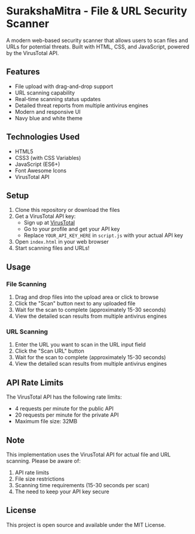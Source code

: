 # SurakshaMitra - File & URL Security Scanner

A modern web-based security scanner that allows users to scan files and URLs for potential threats. Built with HTML, CSS, and JavaScript, powered by the VirusTotal API.

## Features

- File upload with drag-and-drop support
- URL scanning capability
- Real-time scanning status updates
- Detailed threat reports from multiple antivirus engines
- Modern and responsive UI
- Navy blue and white theme

## Technologies Used

- HTML5
- CSS3 (with CSS Variables)
- JavaScript (ES6+)
- Font Awesome Icons
- VirusTotal API

## Setup

1. Clone this repository or download the files
2. Get a VirusTotal API key:
   - Sign up at [VirusTotal](https://www.virustotal.com)
   - Go to your profile and get your API key
   - Replace `YOUR_API_KEY_HERE` in `script.js` with your actual API key
3. Open `index.html` in your web browser
4. Start scanning files and URLs!

## Usage

### File Scanning
1. Drag and drop files into the upload area or click to browse
2. Click the "Scan" button next to any uploaded file
3. Wait for the scan to complete (approximately 15-30 seconds)
4. View the detailed scan results from multiple antivirus engines

### URL Scanning
1. Enter the URL you want to scan in the URL input field
2. Click the "Scan URL" button
3. Wait for the scan to complete (approximately 15-30 seconds)
4. View the detailed scan results from multiple antivirus engines

## API Rate Limits

The VirusTotal API has the following rate limits:
- 4 requests per minute for the public API
- 20 requests per minute for the private API
- Maximum file size: 32MB

## Note

This implementation uses the VirusTotal API for actual file and URL scanning. Please be aware of:
1. API rate limits
2. File size restrictions
3. Scanning time requirements (15-30 seconds per scan)
4. The need to keep your API key secure

## License

This project is open source and available under the MIT License. 